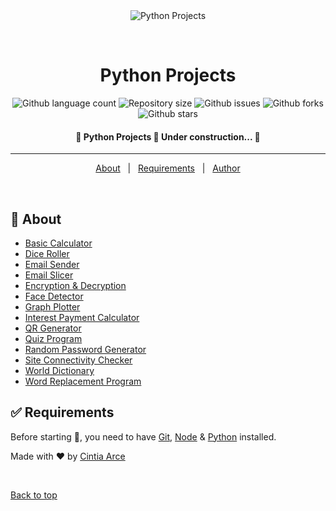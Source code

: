 <div align="center" id="top"> 
  <img src="./.github/app.gif" alt="Python Projects" />

  &#xa0;

  <!-- <a href="https://pythonprojects.netlify.app">Demo</a> -->
</div>

<h1 align="center">Python Projects</h1>

<p align="center">
  <img alt="Github language count" src="https://img.shields.io/github/languages/count/tia-cin/python-projects?color=56BEB8">

  <img alt="Repository size" src="https://img.shields.io/github/repo-size/tia-cin/python-projects?color=56BEB8">


  <img alt="Github issues" src="https://img.shields.io/github/issues/tia-cin/python-projects?color=56BEB8" /> 

  <img alt="Github forks" src="https://img.shields.io/github/forks/tia-cin/python-projects?color=56BEB8" /> 

  <img alt="Github stars" src="https://img.shields.io/github/stars/tia-cin/python-projects?color=56BEB8" /> 
</p>

<!-- Status -->

<h4 align="center"> 
	🚧  Python Projects 🚀 Under construction...  🚧
</h4> 

<hr>

<p align="center">
  <a href="#dart-about">About</a> &#xa0; | &#xa0; 
  <a href="#white_check_mark-requirements">Requirements</a> &#xa0; | &#xa0;
  <a href="https://github.com/tia-cin" target="_blank">Author</a>
</p>

<br>

## :dart: About ##

- [Basic Calculator](https://github.com/tia-cin/Python-Projects/blob/main/basic-calculator/index.py)
- [Dice Roller](https://github.com/tia-cin/Python-Projects/blob/main/dice-roller/index.py)
- [Email Sender](https://github.com/tia-cin/Python-Projects/blob/main/email-sender/index.py)
- [Email Slicer](https://github.com/tia-cin/Python-Projects/blob/main/email-slicer/index.py)
- [Encryption & Decryption](https://github.com/tia-cin/Python-Projects/blob/main/encryption-decryption/index.py)
- [Face Detector](https://github.com/tia-cin/Python-Projects/blob/main/face-detector/index.py)
- [Graph Plotter](https://github.com/tia-cin/Python-Projects/blob/main/graph-plotter/index.py)
- [Interest Payment Calculator](https://github.com/tia-cin/Python-Projects/blob/main/interest-payment-calculator/index.py)
- [QR Generator](https://github.com/tia-cin/Python-Projects/blob/main/qr-generator/index.py)
- [Quiz Program](https://github.com/tia-cin/Python-Projects/blob/main/quiz-program/index.py)
- [Random Password Generator](https://github.com/tia-cin/Python-Projects/blob/main/random-password-generator/index.py)
- [Site Connectivity Checker](https://github.com/tia-cin/Python-Projects/blob/main/site-connectivity-checker/index.py)
- [World Dictionary](https://github.com/tia-cin/Python-Projects/blob/main/world-dictionary/index.py)
- [Word Replacement Program](https://github.com/tia-cin/Python-Projects/blob/main/word-replacement/index.py)

## :white_check_mark: Requirements ##

Before starting :checkered_flag:, you need to have [Git](https://git-scm.com), [Node](https://nodejs.org/en/) & [Python](https://www.python.org/) installed.

Made with :heart: by <a href="https://github.com/tia-cin" target="_blank">Cintia Arce</a>

&#xa0;

<a href="#top">Back to top</a>

